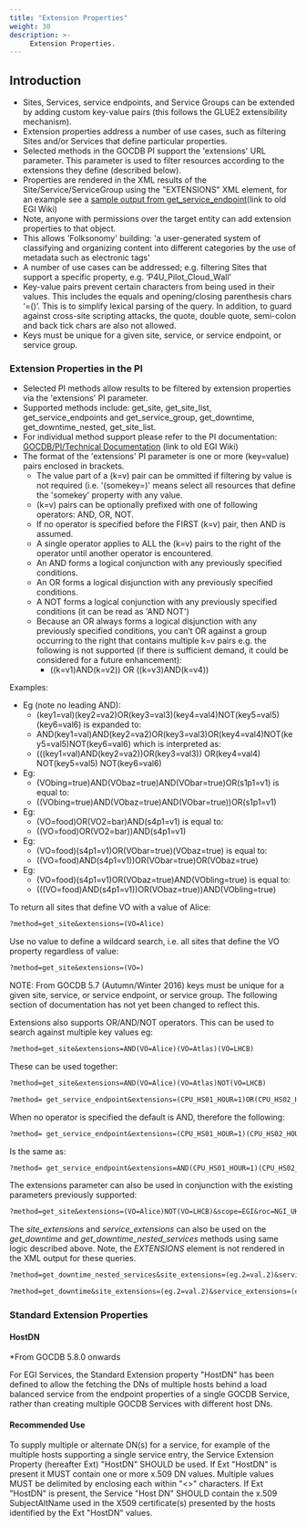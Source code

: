 ```yaml
---
title: "Extension Properties"
weight: 30
description: >-
     Extension Properties.
---
```


## Introduction


- Sites, Services, service endpoints, and Service Groups can be extended by
adding custom key-value pairs (this follows the GLUE2 extensibility mechanism).
- Extension properties address a number of use cases, such as filtering Sites
and/or Services that define particular properties.
- Selected methods in the GOCDB PI support the 'extensions' URL parameter. This
parameter is used to filter resources according to the extensions they define
(described below).
- Properties are rendered in the XML results of the Site/Service/ServiceGroup
using the "EXTENSIONS" XML element, for an example see a
[sample output from get_service_endpoint](https://wiki.egi.eu/wiki/GOCDB/PI/get_service_endpoint_method)(link to old EGI Wiki)
- Note, anyone with permissions over the target entity can add extension
properties to that object.
- This allows 'Folksonomy' building: 'a user-generated system of classifying and
organizing content into different categories by the use of metadata such as
electronic tags'
- A number of use cases can be addressed; e.g. filtering Sites that support a
specific property, e.g. ‘P4U_Pilot_Cloud_Wall’
- Key-value pairs prevent certain characters from being used in their
values. This includes the equals and opening/closing parenthesis chars ‘=()’. This
is to simplify lexical parsing of the query. In addition, to guard against
cross-site scripting attacks, the quote, double quote, semi-colon and back tick
chars are also not allowed.
- Keys must be unique for a given site, service, or service endpoint,
or service group.

### Extension Properties in the PI

- Selected PI methods allow results to be filtered by extension properties via
the 'extensions' PI parameter.
- Supported methods include: get_site, get_site_list, get_service_endpoints and
get_service_group, get_downtime, get_downtime_nested, get_site_list.
- For individual method support please refer to the PI documentation:
[GOCDB/PI/Technical Documentation](https://wiki.egi.eu/wiki/GOCDB/PI/Technical_Documentation)
(link to old EGI Wiki)
- The format of the 'extensions' PI parameter is one or more (key=value) pairs
enclosed in brackets.
  - The value part of a (k=v) pair can be ommitted if filtering by value is not
required (i.e. '(somekey=)' means select all resources that define the 'somekey'
property with any value.
  - (k=v) pairs can be optionally prefixed with one of following operators: AND,
OR, NOT.
  - If no operator is specified before the FIRST (k=v) pair, then AND is assumed.
  - A single operator applies to ALL the (k=v) pairs to the right of the operator
until another operator is encountered.
  - An AND forms a logical conjunction with any previously specified conditions.
  - An OR forms a logical disjunction with any previously specified conditions.
  - A NOT forms a logical conjunction with any previously specified conditions
(it can be read as 'AND NOT')
  - Because an OR always forms a logical disjunction with any previously
specified conditions, you can’t OR against a group occurring to the right that
contains multiple k=v pairs e.g. the following is not supported (if there is
sufficient demand, it could be considered for a future enhancement):
    - ((k=v1)AND(k=v2)) OR ((k=v3)AND(k=v4))

Examples:

- Eg (note no leading AND):
  - (key1=val)(key2=va2)OR(key3=val3)(key4=val4)NOT(key5=val5)(key6=val6) is
expanded to:
  - AND(key1=val)AND(key2=va2)OR(key3=val3)OR(key4=val4)NOT(key5=val5)NOT(key6=val6)
which is interpreted as:
  - (((key1=val)AND(key2=va2))OR(key3=val3)) OR(key4=val4) NOT(key5=val5) NOT(key6=val6)
- Eg:
  - (VObing=true)AND(VObaz=true)AND(VObar=true)OR(s1p1=v1) is equal to:
  - ((VObing=true)AND(VObaz=true)AND(VObar=true))OR(s1p1=v1)
- Eg:
  - (VO=food)OR(VO2=bar)AND(s4p1=v1) is equal to:
  - ((VO=food)OR(VO2=bar))AND(s4p1=v1)
- Eg:
  - (VO=food)(s4p1=v1)OR(VObar=true)(VObaz=true) is equal to:
  - ((VO=food)AND(s4p1=v1))OR(VObar=true)OR(VObaz=true)
- Eg:
  - (VO=food)(s4p1=v1)OR(VObaz=true)AND(VObling=true) is equal to:
  - (((VO=food)AND(s4p1=v1))OR(VObaz=true))AND(VObling=true)

To return all sites that define VO with a value of Alice:

```markdown
?method=get_site&extensions=(VO=Alice)
```

Use no value to define a wildcard search, i.e. all sites that define the VO
property regardless of value:

```markdown
?method=get_site&extensions=(VO=)
```

NOTE: From GOCDB 5.7 (Autumn/Winter 2016) keys must be unique for a given site,
service, or service endpoint, or service group. The following section of
documentation has not yet been changed to reflect this.

Extensions also supports OR/AND/NOT operators. This can be used to search
against multiple key values eg:

```markdown
?method=get_site&extensions=AND(VO=Alice)(VO=Atlas)(VO=LHCB)
```

These can be used together:

```markdown
?method=get_site&extensions=AND(VO=Alice)(VO=Atlas)NOT(VO=LHCB)
```

```markdown
?method= get_service_endpoint&extensions=(CPU_HS01_HOUR=1)OR(CPU_HS02_HOUR=2)
```

When no operator is specified the default is AND, therefore the following:

```markdown
?method= get_service_endpoint&extensions=(CPU_HS01_HOUR=1)(CPU_HS02_HOUR=2)
```

Is the same as:

```markdown
?method= get_service_endpoint&extensions=AND(CPU_HS01_HOUR=1)(CPU_HS02_HOUR=2)
```

The extensions parameter can also be used in conjunction with the existing
parameters previously supported:

```markdown
?method=get_site&extensions=(VO=Alice)NOT(VO=LHCB)&scope=EGI&roc=NGI_UK
```

The *site_extensions* and *service_extensions* can also be used on the
*get_downtime* and *get_downtime_nested_services* methods using same logic
described above. Note, the *EXTENSIONS* element is not rendered in the XML
output for these queries.

<!-- markdownlint-disable no-inline-html -->
```markdown  
?method=get_downtime_nested_services&site_extensions=(eg.2=val.2)&service_extensions=(eg.2=)
```
<!-- markdownlint-enable no-inline-html -->

```markdown
?method=get_downtime&site_extensions=(eg.2=val.2)&service_extensions=(eg.2=)
```

### Standard Extension Properties

#### HostDN

*From GOCDB 5.8.0 onwards

For EGI Services, the Standard Extension property "HostDN" has been defined to
allow the fetching the DNs of multiple hosts behind a load balanced service from
the endpoint properties of a single GOCDB Service, rather than creating multiple
GOCDB Services with different host DNs.

#### Recommended Use

To supply multiple or alternate DN(s) for a service, for example of the multiple
hosts supporting a single service entry, the Service Extension Property
(hereafter Ext) "HostDN" SHOULD be used. If Ext "HostDN" is present it MUST
contain one or more x.509 DN values. Multiple values MUST be delimited by
enclosing each within "<>" characters. If Ext "HostDN" is present, the Service
"Host DN" SHOULD contain the x.509 SubjectAltName used in the X509 certificate(s)
presented by the hosts identified by the Ext "HostDN" values.
